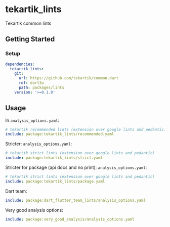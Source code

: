 # tekartik_lints

Tekartik common lints

## Getting Started

### Setup

```yaml
dependencies:
  tekartik_lints:
    git:
      url: https://github.com/tekartik/common.dart
      ref: dart3a
      path: packages/lints
    version: '>=0.1.0'
```

## Usage

In `analysis_options.yaml`:

```yaml
# tekartik recommended lints (extension over google lints and pedantic)
include: package:tekartik_lints/recommended.yaml
```

Stricter:
`analysis_options.yaml`:

```yaml
# tekartik strict lints (extension over google lints and pedantic)
include: package:tekartik_lints/strict.yaml
```

Stricter for package (api docs and no print):
`analysis_options.yaml`:

```yaml
# tekartik strict lints (extension over google lints and pedantic)
include: package:tekartik_lints/package.yaml
```

Dart team:
```yaml
include: package:dart_flutter_team_lints/analysis_options.yaml
```

Very good analysis options:
```yaml
include: package:very_good_analysis/analysis_options.yaml
```